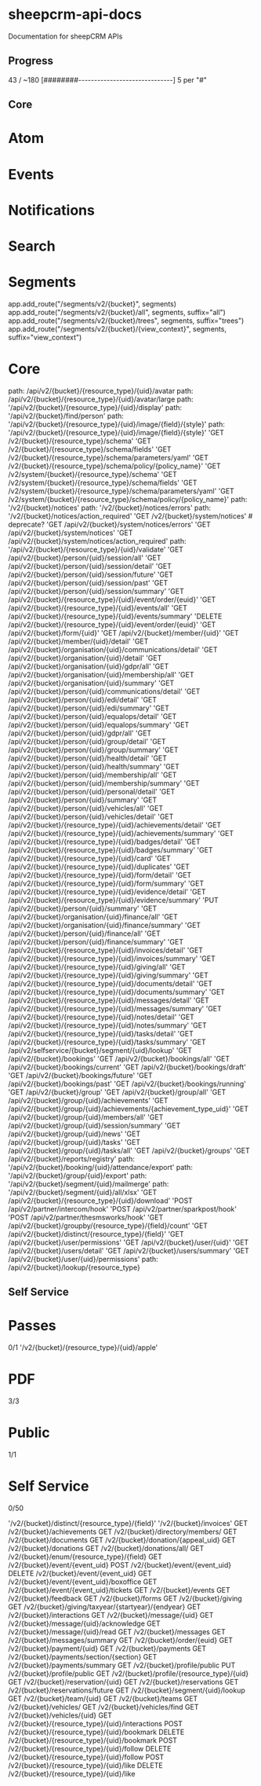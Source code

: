 # sheepcrm-api-docs
Documentation for sheepCRM APIs

## Progress

43 / ~180
[########------------------------------]
5 per "#"

## Core
# Atom
# Events
# Notifications
# Search

# Segments
app.add_route("/segments/v2/{bucket}", segments)
app.add_route("/segments/v2/{bucket}/all", segments, suffix="all")
app.add_route("/segments/v2/{bucket}/trees", segments, suffix="trees")
app.add_route("/segments/v2/{bucket}/{view_context}", segments, suffix="view_context")


# Core
path: /api/v2/{bucket}/{resource_type}/{uid}/avatar
path: /api/v2/{bucket}/{resource_type}/{uid}/avatar/large
path: '/api/v2/{bucket}/{resource_type}/{uid}/display'
path: '/api/v2/{bucket}/find/person'
path: '/api/v2/{bucket}/{resource_type}/{uid}/image/{field}/{style}'
path: '/api/v2/{bucket}/{resource_type}/{uid}/image/{field}/{style}'
'GET /v2/{bucket}/{resource_type}/schema'
'GET /v2/{bucket}/{resource_type}/schema/fields'
'GET /v2/{bucket}/{resource_type}/schema/parameters/yaml'
'GET /v2/{bucket}/{resource_type}/schema/policy/{policy_name}'
'GET /v2/system/{bucket}/{resource_type}/schema'
'GET /v2/system/{bucket}/{resource_type}/schema/fields'
'GET /v2/system/{bucket}/{resource_type}/schema/parameters/yaml'
'GET /v2/system/{bucket}/{resource_type}/schema/policy/{policy_name}'
path: '/v2/{bucket}/notices'
path: '/v2/{bucket}/notices/errors'
path: '/v2/{bucket}/notices/action_required'
'GET /v2/{bucket}/system/notices' # deprecate?
'GET /api/v2/{bucket}/system/notices/errors'
'GET /api/v2/{bucket}/system/notices'
'GET /api/v2/{bucket}/system/notices/action_required'
path: '/api/v2/{bucket}/{resource_type}/{uid}/validate'
'GET /api/v2/{bucket}/person/{uid}/session/all'
'GET /api/v2/{bucket}/person/{uid}/session/detail'
'GET /api/v2/{bucket}/person/{uid}/session/future'
'GET /api/v2/{bucket}/person/{uid}/session/past'
'GET /api/v2/{bucket}/person/{uid}/session/summary'
'GET /api/v2/{bucket}/{resource_type}/{uid}/event/order/{euid}'
'GET /api/v2/{bucket}/{resource_type}/{uid}/events/all'
'GET /api/v2/{bucket}/{resource_type}/{uid}/events/summary'
'DELETE /api/v2/{bucket}/{resource_type}/{uid}/event/order/{euid}'
'GET /api/v2/{bucket}/form/{uid}'
'GET /api/v2/{bucket}/member/{uid}'
'GET /api/v2/{bucket}/member/{uid}/detail'
'GET /api/v2/{bucket}/organisation/{uid}/communications/detail'
'GET /api/v2/{bucket}/organisation/{uid}/detail'
'GET /api/v2/{bucket}/organisation/{uid}/gdpr/all'
'GET /api/v2/{bucket}/organisation/{uid}/membership/all'
'GET /api/v2/{bucket}/organisation/{uid}/summary'
'GET /api/v2/{bucket}/person/{uid}/communications/detail'
'GET /api/v2/{bucket}/person/{uid}/edi/detail'
'GET /api/v2/{bucket}/person/{uid}/edi/summary'
'GET /api/v2/{bucket}/person/{uid}/equalops/detail'
'GET /api/v2/{bucket}/person/{uid}/equalops/summary'
'GET /api/v2/{bucket}/person/{uid}/gdpr/all'
'GET /api/v2/{bucket}/person/{uid}/group/detail'
'GET /api/v2/{bucket}/person/{uid}/group/summary'
'GET /api/v2/{bucket}/person/{uid}/health/detail'
'GET /api/v2/{bucket}/person/{uid}/health/summary'
'GET /api/v2/{bucket}/person/{uid}/membership/all'
'GET /api/v2/{bucket}/person/{uid}/membership/summary'
'GET /api/v2/{bucket}/person/{uid}/personal/detail'
'GET /api/v2/{bucket}/person/{uid}/summary'
'GET /api/v2/{bucket}/person/{uid}/vehicles/all'
'GET /api/v2/{bucket}/person/{uid}/vehicles/detail'
'GET /api/v2/{bucket}/{resource_type}/{uid}/achievements/detail'
'GET /api/v2/{bucket}/{resource_type}/{uid}/achievements/summary'
'GET /api/v2/{bucket}/{resource_type}/{uid}/badges/detail'
'GET /api/v2/{bucket}/{resource_type}/{uid}/badges/summary'
'GET /api/v2/{bucket}/{resource_type}/{uid}/card'
'GET /api/v2/{bucket}/{resource_type}/{uid}/duplicates'
'GET /api/v2/{bucket}/{resource_type}/{uid}/form/detail'
'GET /api/v2/{bucket}/{resource_type}/{uid}/form/summary'
'GET /api/v2/{bucket}/{resource_type}/{uid}/evidence/detail'
'GET /api/v2/{bucket}/{resource_type}/{uid}/evidence/summary'
'PUT /api/v2/{bucket}/person/{uid}/summary'
'GET /api/v2/{bucket}/organisation/{uid}/finance/all'
'GET /api/v2/{bucket}/organisation/{uid}/finance/summary'
'GET /api/v2/{bucket}/person/{uid}/finance/all'
'GET /api/v2/{bucket}/person/{uid}/finance/summary'
'GET /api/v2/{bucket}/{resource_type}/{uid}/invoices/detail'
'GET /api/v2/{bucket}/{resource_type}/{uid}/invoices/summary'
'GET /api/v2/{bucket}/{resource_type}/{uid}/giving/all'
'GET /api/v2/{bucket}/{resource_type}/{uid}/giving/summary'
'GET /api/v2/{bucket}/{resource_type}/{uid}/documents/detail'
'GET /api/v2/{bucket}/{resource_type}/{uid}/documents/summary'
'GET /api/v2/{bucket}/{resource_type}/{uid}/messages/detail'
'GET /api/v2/{bucket}/{resource_type}/{uid}/messages/summary'
'GET /api/v2/{bucket}/{resource_type}/{uid}/notes/detail'
'GET /api/v2/{bucket}/{resource_type}/{uid}/notes/summary'
'GET /api/v2/{bucket}/{resource_type}/{uid}/tasks/detail'
'GET /api/v2/{bucket}/{resource_type}/{uid}/tasks/summary'
'GET /api/v2/selfservice/{bucket}/segment/{uid}/lookup'
'GET /api/v2/{bucket}/bookings'
'GET /api/v2/{bucket}/bookings/all'
'GET /api/v2/{bucket}/bookings/current'
'GET /api/v2/{bucket}/bookings/draft'
'GET /api/v2/{bucket}/bookings/future'
'GET /api/v2/{bucket}/bookings/past'
'GET /api/v2/{bucket}/bookings/running'
'GET /api/v2/{bucket}/group'
'GET /api/v2/{bucket}/group/all'
'GET /api/v2/{bucket}/group/{uid}/achievements'
'GET /api/v2/{bucket}/group/{uid}/achievements/{achievement_type_uid}'
'GET /api/v2/{bucket}/group/{uid}/members/all'
'GET /api/v2/{bucket}/group/{uid}/session/summary'
'GET /api/v2/{bucket}/group/{uid}/news'
'GET /api/v2/{bucket}/group/{uid}/tasks'
'GET /api/v2/{bucket}/group/{uid}/tasks/all'
'GET /api/v2/{bucket}/groups'
'GET /api/v2/{bucket}/reports/registry'
path: '/api/v2/{bucket}/booking/{uid}/attendance/export'
path: '/api/v2/{bucket}/group/{uid}/export'
path: '/api/v2/{bucket}/segment/{uid}/mailmerge'
path: '/api/v2/{bucket}/segment/{uid}/all/xlsx'
'GET /api/v2/{bucket}/{resource_type}/{uid}/download'
'POST /api/v2/partner/intercom/hook'
'POST /api/v2/partner/sparkpost/hook'
'POST /api/v2/partner/thesmsworks/hook'
'GET /api/v2/{bucket}/groupby/{resource_type}/{field}/count'
'GET /api/v2/{bucket}/distinct/{resource_type}/{field}'
'GET /api/v2/{bucket}/user/permissions'
'GET /api/v2/{bucket}/user/{uid}'
'GET /api/v2/{bucket}/users/detail'
'GET /api/v2/{bucket}/users/summary'
'GET /api/v2/{bucket}/user/{uid}/permissions'
path: /api/v2/{bucket}/lookup/{resource_type}


## Self Service
# Passes
0/1
'/v2/{bucket}/{resource_type}/{uid}/apple'

# PDF
3/3

# Public
1/1

# Self Service
0/50

'/v2/{bucket}/distinct/{resource_type}/{field}'
'/v2/{bucket}/invoices'
GET /v2/{bucket}/achievements
GET /v2/{bucket}/directory/members/
GET /v2/{bucket}/documents
GET /v2/{bucket}/donation/{appeal_uid}
GET /v2/{bucket}/donations
GET /v2/{bucket}/donations/all/
GET /v2/{bucket}/enum/{resource_type}/{field}
GET /v2/{bucket}/event/{event_uid}
POST /v2/{bucket}/event/{event_uid}
DELETE /v2/{bucket}/event/{event_uid}
GET /v2/{bucket}/event/{event_uid}/boxoffice
GET /v2/{bucket}/event/{event_uid}/tickets
GET /v2/{bucket}/events
GET /v2/{bucket}/feedback
GET /v2/{bucket}/forms
GET /v2/{bucket}/giving
GET /v2/{bucket}/giving/taxyear/{startyear}/{endyear}
GET /v2/{bucket}/interactions
GET /v2/{bucket}/message/{uid}
GET /v2/{bucket}/message/{uid}/acknowledge
GET /v2/{bucket}/message/{uid}/read
GET /v2/{bucket}/messages
GET /v2/{bucket}/messages/summary
GET /v2/{bucket}/order/{euid}
GET /v2/{bucket}/payment/{uid}
GET /v2/{bucket}/payments
GET /v2/{bucket}/payments/section/{section}
GET /v2/{bucket}/payments/summary
GET /v2/{bucket}/profile/public
PUT /v2/{bucket}/profile/public
GET /v2/{bucket}/profile/{resource_type}/{uid}
GET /v2/{bucket}/reservation/{uid}
GET /v2/{bucket}/reservations
GET /v2/{bucket}/reservations/future
GET /v2/{bucket}/segment/{uid}/lookup
GET /v2/{bucket}/team/{uid}
GET /v2/{bucket}/teams
GET /v2/{bucket}/vehicles/
GET /v2/{bucket}/vehicles/find
GET /v2/{bucket}/vehicles/{uid}
GET /v2/{bucket}/{resource_type}/{uid}/interactions
POST /v2/{bucket}/{resource_type}/{uid}/bookmark
DELETE /v2/{bucket}/{resource_type}/{uid}/bookmark
POST /v2/{bucket}/{resource_type}/{uid}/follow
DELETE /v2/{bucket}/{resource_type}/{uid}/follow
POST /v2/{bucket}/{resource_type}/{uid}/like
DELETE /v2/{bucket}/{resource_type}/{uid}/like